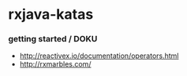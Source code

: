 rxjava-katas
============

### getting started / DOKU

- http://reactivex.io/documentation/operators.html
- http://rxmarbles.com/
